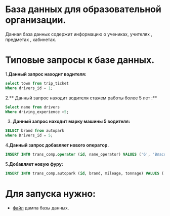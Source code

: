 # База данных для образовательной организации.
Данная база данных содержит информацию о учениках, учителях , предметах , кабинетах.

# Типовые запросы к базе данных.
1.**Данный запрос находит водителя:**

```sql
select town from trip_ticket
Where drivers_id = 1;

```

2.** Данный запрос находит водителя стажем работы более 5 лет :**

```sql
Select name from drivers
Where driving_experience >5;

```

3. **Данный запрос находит марку машины 5 водителя:**

```sql
SELECT brand from autopark
where Drivers_id = 5;

```
4.**Данный запрос добавляет нового оператор.**

```sql
INSERT INTO trans_comp.operator (id, name_operator) VALUES ('6', 'Власов Егор Максимович');
```

5.**Добавляет новую фуру:** 

```sql 
INSERT INTO trans_comp.autopark (id, brand, mileage, tonnage) VALUES ('6', 'Man', '128000', '15');
```

# Для запуска нужно:
+ [файл](https://github.com/oxygensoset/course_work_school_db/blob/main/dump_school_db.sql) дампа базы данных.



